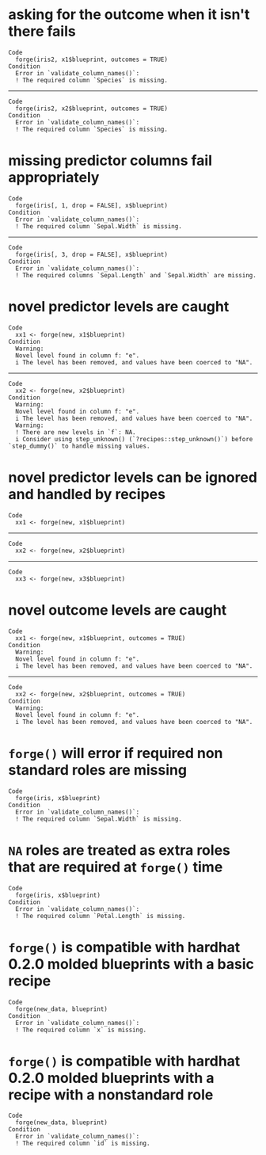 # asking for the outcome when it isn't there fails

    Code
      forge(iris2, x1$blueprint, outcomes = TRUE)
    Condition
      Error in `validate_column_names()`:
      ! The required column `Species` is missing.

---

    Code
      forge(iris2, x2$blueprint, outcomes = TRUE)
    Condition
      Error in `validate_column_names()`:
      ! The required column `Species` is missing.

# missing predictor columns fail appropriately

    Code
      forge(iris[, 1, drop = FALSE], x$blueprint)
    Condition
      Error in `validate_column_names()`:
      ! The required column `Sepal.Width` is missing.

---

    Code
      forge(iris[, 3, drop = FALSE], x$blueprint)
    Condition
      Error in `validate_column_names()`:
      ! The required columns `Sepal.Length` and `Sepal.Width` are missing.

# novel predictor levels are caught

    Code
      xx1 <- forge(new, x1$blueprint)
    Condition
      Warning:
      Novel level found in column f: "e".
      i The level has been removed, and values have been coerced to "NA".

---

    Code
      xx2 <- forge(new, x2$blueprint)
    Condition
      Warning:
      Novel level found in column f: "e".
      i The level has been removed, and values have been coerced to "NA".
      Warning:
      ! There are new levels in `f`: NA.
      i Consider using step_unknown() (`?recipes::step_unknown()`) before `step_dummy()` to handle missing values.

# novel predictor levels can be ignored and handled by recipes

    Code
      xx1 <- forge(new, x1$blueprint)

---

    Code
      xx2 <- forge(new, x2$blueprint)

---

    Code
      xx3 <- forge(new, x3$blueprint)

# novel outcome levels are caught

    Code
      xx1 <- forge(new, x1$blueprint, outcomes = TRUE)
    Condition
      Warning:
      Novel level found in column f: "e".
      i The level has been removed, and values have been coerced to "NA".

---

    Code
      xx2 <- forge(new, x2$blueprint, outcomes = TRUE)
    Condition
      Warning:
      Novel level found in column f: "e".
      i The level has been removed, and values have been coerced to "NA".

# `forge()` will error if required non standard roles are missing

    Code
      forge(iris, x$blueprint)
    Condition
      Error in `validate_column_names()`:
      ! The required column `Sepal.Width` is missing.

# `NA` roles are treated as extra roles that are required at `forge()` time

    Code
      forge(iris, x$blueprint)
    Condition
      Error in `validate_column_names()`:
      ! The required column `Petal.Length` is missing.

# `forge()` is compatible with hardhat 0.2.0 molded blueprints with a basic recipe

    Code
      forge(new_data, blueprint)
    Condition
      Error in `validate_column_names()`:
      ! The required column `x` is missing.

# `forge()` is compatible with hardhat 0.2.0 molded blueprints with a recipe with a nonstandard role

    Code
      forge(new_data, blueprint)
    Condition
      Error in `validate_column_names()`:
      ! The required column `id` is missing.

